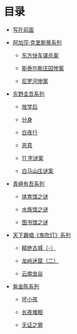 # 目录

- [写在前面](README.md)

- [阿加莎·克里斯蒂系列]()

  - [东方快车谋杀案](./阿加莎·克里斯蒂系列/东方列车谋杀案.md)

  - [斯泰尔斯庄园惨案](./阿加莎·克里斯蒂系列/斯泰尔斯庄园奇案.md)

  - [尼罗河惨案](./阿加莎·克里斯蒂系列/尼罗河上的惨案.md)

- [东野圭吾系列]()

  - [放学后](./东野圭吾系列/放学后.md)

  - [分身](./东野圭吾系列/分身.md)

  - [白夜行](./东野圭吾系列/白夜行.md)

  - [恶意](./东野圭吾系列/恶意.md)

  - [11 字谜案](./东野圭吾系列/11字谜案.md)

  - [白马山庄谜案](./东野圭吾系列/白马山庄谜案.md)

* [青崎有吾系列]()

  - [体育馆之谜](./青崎有吾系列/体育馆之谜.md)

  - [水族馆之谜](./青崎有吾系列/水族馆之谜.md)

  - [图书馆之谜](./青崎有吾系列/图书馆之谜.md)

* [天下霸唱《鬼吹灯》系列]()

  - [精绝古城（-）](./天下霸唱《鬼吹灯》系列/精绝古城（一）.md)

  - [龙岭迷窟（二）](./天下霸唱《鬼吹灯》系列/龙岭迷窟（二）.md)

  - [云南虫谷](./天下霸唱《鬼吹灯》系列/云南虫谷.md)

* [紫金陈系列]()

  - [坏小孩](./紫金陈系列/坏小孩.md)

  - [长夜难眠](./紫金陈系列/长夜难眠.md)

  - [无证之罪](./紫金陈系列/无证之罪.md)
